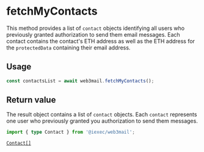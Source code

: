 # fetchMyContacts

This method provides a list of `contact` objects identifying all users who
previously granted authorization to send them email messages. Each contact
contains the contact's ETH address as well as the ETH address for the
`protectedData` containing their email address.

## Usage

```js
const contactsList = await web3mail.fetchMyContacts();
```

## Return value

The result object contains a list of `contact` objects. Each `contact`
represents one user who previously granted you authorization to send them
messages.

```ts
import { type Contact } from '@iexec/web3mail';
```

[`Contact[]`](../types.md#contact)
